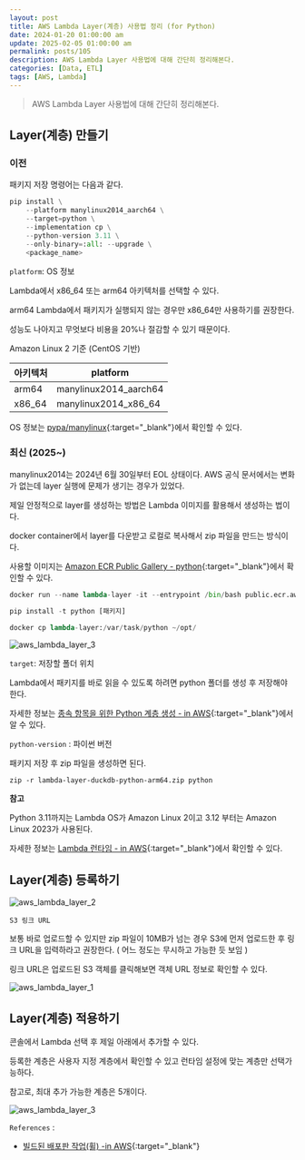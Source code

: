 ```yaml
---
layout: post
title: AWS Lambda Layer(계층) 사용법 정리 (for Python)
date: 2024-01-20 01:00:00 am
update: 2025-02-05 01:00:00 am
permalink: posts/105
description: AWS Lambda Layer 사용법에 대해 간단히 정리해본다.
categories: [Data, ETL]
tags: [AWS, Lambda]
---
```


> AWS Lambda Layer 사용법에 대해 간단히 정리해본다.


## Layer(계층) 만들기

### 이전

패키지 저장 명령어는 다음과 같다.

```python
pip install \
    --platform manylinux2014_aarch64 \
    --target=python \
    --implementation cp \
    --python-version 3.11 \
    --only-binary=:all: --upgrade \
    <package_name>
```

`platform`: OS 정보

Lambda에서 x86_64 또는 arm64 아키텍처를 선택할 수 있다. 

arm64 Lambda에서 패키지가 실행되지 않는 경우만 x86_64만 사용하기를 권장한다. 

성능도 나아지고 무엇보다 비용을 20%나 절감할 수 있기 때문이다.

Amazon Linux 2 기준 (CentOS 기반)

|아키텍처|platform|
|-|-|
|arm64|manylinux2014_aarch64|
|x86_64|manylinux2014_x86_64|

OS 정보는 [pypa/manylinux](https://github.com/pypa/manylinux){:target="_blank"}에서 확인할 수 있다.

### 최신 (2025~)

manylinux2014는 2024년 6월 30일부터 EOL 상태이다. AWS 공식 문서에서는 변화가 없는데 layer 실행에 문제가 생기는 경우가 있었다.

제일 안정적으로 layer를 생성하는 방법은 Lambda 이미지를 활용해서 생성하는 법이다.

docker container에서 layer를 다운받고 로컬로 복사해서 zip 파일을 만드는 방식이다.

사용할 이미지는 [Amazon ECR Public Gallery - python](https://gallery.ecr.aws/lambda/python){:target="_blank"}에서 확인할 수 있다.

```python
docker run --name lambda-layer -it --entrypoint /bin/bash public.ecr.aws/lambda/python:3.12-arm64

pip install -t python [패키지]

docker cp lambda-layer:/var/task/python ~/opt/
```

![aws_lambda_layer_3]({{site.baseurl}}/assets/img/aws/aws_lambda_layer_3.png)

`target`: 저장할 폴더 위치

Lambda에서 패키지를 바로 읽을 수 있도록 하려면 python 폴더를 생성 후 저장해야 한다.

자세한 정보는 [종속 항목을 위한 Python 계층 생성 - in AWS](https://docs.aws.amazon.com/ko_kr/lambda/latest/dg/python-package.html#python-package-dependencies-layers){:target="_blank"}에서 알 수 있다.

`python-version` : 파이썬 버전

패키지 저장 후 zip 파일을 생성하면 된다.

```cli
zip -r lambda-layer-duckdb-python-arm64.zip python
```

**참고**

Python 3.11까지는 Lambda OS가 Amazon Linux 2이고 3.12 부터는 Amazon Linux 2023가 사용된다.

자세한 정보는 [Lambda 런타임 - in AWS](https://docs.aws.amazon.com/ko_kr/lambda/latest/dg/lambda-runtimes.html){:target="_blank"}에서 확인할 수 있다.

## Layer(계층) 등록하기

![aws_lambda_layer_2]({{site.baseurl}}/assets/img/aws/aws_lambda_layer_2.jpg)

`S3 링크 URL`

보통 바로 업로드할 수 있지만 zip 파일이 10MB가 넘는 경우 S3에 먼저 업로드한 후 링크 URL을 입력하라고 권장한다. ( 어느 정도는 무시하고 가능한 듯 보임 )

링크 URL은 업로드된 S3 객체를 클릭해보면 객체 URL 정보로 확인할 수 있다.

![aws_lambda_layer_1]({{site.baseurl}}/assets/img/aws/aws_lambda_layer_1.jpg)

## Layer(계층) 적용하기

콘솔에서 Lambda 선택 후 제일 아래에서 추가할 수 있다. 

등록한 계층은 사용자 지정 계층에서 확인할 수 있고 런타임 설정에 맞는 계층만 선택가능하다.

참고로, 최대 추가 가능한 계층은 5개이다.

![aws_lambda_layer_3]({{site.baseurl}}/assets/img/aws/aws_lambda_layer_3.jpg)

`References` : 

* [빌드된 배포판 작업(휠) -in AWS](https://docs.aws.amazon.com/ko_kr/lambda/latest/dg/python-package.html#python-package-wheels){:target="_blank"}


